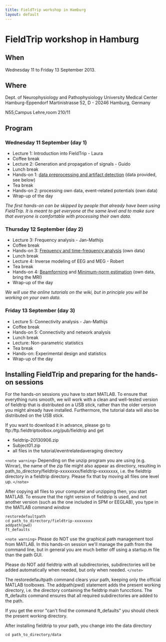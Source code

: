 ```yaml
---
title: FieldTrip workshop in Hamburg
layout: default
---
```


#  FieldTrip workshop in Hamburg

## When

Wednesday 11 to Friday 13 September 2013.

##  Where

Dept. of Neurophysiology and Pathophysiology
University Medical Center Hamburg-Eppendorf
Martinistrasse 52, D - 20246 Hamburg, Germany

N55,Campus Lehre,room 210/11

## Program

### Wednesday 11 September (day 1)

*  Lecture 1: Introduction into FieldTrip - Laura
*  Coffee break
*  Lecture 2: Generation and propagation of signals - Guido
*  Lunch break
*  Hands-on 1: [data preprocessing and artifact detection](/tutorial/eventrelatedaveraging) (data provided, see below)
*  Tea break
*  Hands-on 2: processing own data, event-related potentials (own data)
*  Wrap-up of the day

*The first hands-on can be skipped by people that already have been using FieldTrip. It is meant to get everyone at the same level and to make sure that everyone is comfortable with processing their own data.*

### Thursday 12 September (day 2)

*  Lecture 3:  Frequency analysis - Jan-Mathijs
*  Coffee break
*  Hands-on 3: [Frequency and time-frequency analysis](/tutorial/timefrequencyanalysis) (own data)
*  Lunch break
*  Lecture 4: Inverse modeling of EEG and MEG - Robert
*  Tea break
*  Hands-on 4: [Beamforming](/tutorial/beamformer) and [Minimum-norm estimation](/tutorial/minimumnormestimate) (own data, bring the MRI)
*  Wrap-up of the day

*We will use the online tutorials on the wiki, but in principle you will be working on your own data.*

### Friday 13 September (day 3)

*  Lecture 5: Connectivity analysis - Jan-Mathijs
*  Coffee break
*  Hands-on 5: Connectivity and network analysis
*  Lunch break
*  Lecture: Non-parametric statistics
*  Tea break
*  Hands-on: Experimental design and statistics
*  Wrap-up of the day

## Installing FieldTrip and preparing for the hands-on sessions

For the hands-on sessions you have to start MATLAB. To ensure that
everything runs smooth, we will work with a clean and well-tested
version of fieldtrip that is distributed on a USB stick, rather than the older version you might already have installed. Furthermore, the tutorial data will also be distributed on the USB stick.

If you want to download it in advance, please go to ftp:/ftp.fieldtriptoolbox.org/pub/fieldtrip and get

*  fieldtrip-20130906.zip
*  Subject01.zip
*  all files in the tutorial/eventrelatedaveraging directory

`<note warning>`
Depending on the unzip program you are using (e.g. Winrar), the name
of the zip file might also appear as directiory, resulting in
path_to_directory/fieldtrip-xxxxxxxx/fieldtrip-xxxxxxxx, i.e. the
fieldtrip directory in a fieldtrip directory. Please fix that by
moving all files one level up.
`</note>`

After copying all files to your computer and unzipping then, you start MATLAB. To ensure that the right version of fieldtrip is used, and not another version (such as the one included in SPM or EEGLAB), you type in the MATLAB command window

    restoredefaultpath
    cd path_to_directory/fieldtrip-xxxxxxxx
    addpath(pwd)
    ft_defaults

`<note warning>`
Please do NOT use the graphical path management tool from MATLAB. In this hands-on session we'll manage the path from the command line, but in general you are much better off using a startup.m file than the path GUI.

Please do NOT add fieldtrip with all subdirectories, subdirectories will be added automatically when needed, but only when needed.
`</note>`

The restoredefaultpath command clears your path, keeping only the
official MATLAB toolboxes. The addpath(pwd) statement adds the
present working directory, i.e. the directory containing the fieldtrip
main funcctions. The ft_defaults command ensures that all required
subdirectories are added to the path.

If you get the error "can't find the command ft_defaults" you should check the present working directory.

After installing fieldtrip to your path, you change into the data directory

    cd path_to_directory/data
